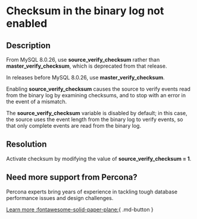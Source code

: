 # Checksum in the binary log not enabled

## Description

From MySQL 8.0.26, use **source_verify_checksum** rather than **master_verify_checksum**, which is deprecated from that release. 

In releases before MySQL 8.0.26, use **master_verify_checksum**.

Enabling **source_verify_checksum** causes the source to verify events read from the binary log by examining checksums, and to stop with an error in the event of a mismatch. 

The **source_verify_checksum** variable is disabled by default; in this case, the source uses the event length from the binary log to verify events, so that only complete events are read from the binary log.

## Resolution

Activate checksum by modifying the value of  **source_verify_checksum = 1**.

## Need more support from Percona?

Percona experts bring years of experience in tackling tough database performance issues and design challenges.

[Learn more :fontawesome-solid-paper-plane:](https://per.co.na/subscribe){ .md-button }

